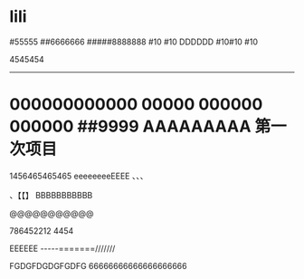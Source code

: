 # lili
#55555
##6666666
#####8888888
#10
#10
DDDDDD
#10#10
#10

4545454
**************
000000000000
00000
000000
000000
##9999
AAAAAAAAA
第一次项目
=====================
1456465465465
eeeeeeeeEEEE
、、、

、【【】
BBBBBBBBBBB

@@@@@@@@@@@

786452212
4454

EEEEEE
-----=======///////

FGDGFDGDGFGDFG
66666666666666666666
